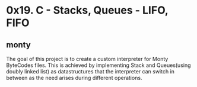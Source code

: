 # 0x19. C - Stacks, Queues - LIFO, FIFO

## monty
The goal of this project is to create a custom interpreter for Monty ByteCodes files. This is achieved by implementing Stack and Queues(using doubly linked list) as datastructures that the interpreter can switch in between as the need arises during different operations.
